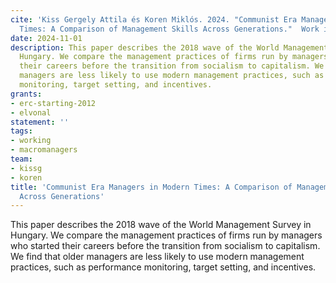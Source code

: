 ```yaml
---
cite: 'Kiss Gergely Attila és Koren Miklós. 2024. "Communist Era Managers in Modern
  Times: A Comparison of Management Skills Across Generations."  Work in progress.'
date: 2024-11-01
description: This paper describes the 2018 wave of the World Management Survey in
  Hungary. We compare the management practices of firms run by managers who started
  their careers before the transition from socialism to capitalism. We find that older
  managers are less likely to use modern management practices, such as performance
  monitoring, target setting, and incentives.
grants:
- erc-starting-2012
- elvonal
statement: ''
tags:
- working
- macromanagers
team:
- kissg
- koren
title: 'Communist Era Managers in Modern Times: A Comparison of Management Skills
  Across Generations'
---
```

This paper describes the 2018 wave of the World Management Survey in Hungary. We compare the management practices of firms run by managers who started their careers before the transition from socialism to capitalism. We find that older managers are less likely to use modern management practices, such as performance monitoring, target setting, and incentives.